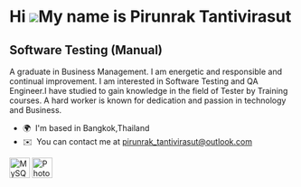Hi ![](https://user-images.githubusercontent.com/18350557/176309783-0785949b-9127-417c-8b55-ab5a4333674e.gif)My name is Pirunrak Tantivirasut
=============================================================================================================================================

Software Testing (Manual)
-------------------------

A graduate in Business Management. I am energetic and responsible and continual improvement. I am interested in Software Testing and QA Engineer.I have studied to gain knowledge in the field of Tester by Training courses. A hard worker is known for dedication and passion in technology and Business.

*   🌍  I'm based in Bangkok,Thailand
*   ✉️  You can contact me at [pirunrak\_tantivirasut@outlook.com](mailto:pirunrak_tantivirasut@outlook.com)
<p align="left">
<a href="https://www.mysql.com/" target="_blank" rel="noreferrer"><img src="https://raw.githubusercontent.com/danielcranney/readme-generator/main/public/icons/skills/mysql-colored.svg" width="36" height="36" alt="MySQL" /></a>
<a href="https://www.adobe.com/uk/products/photoshop.html" target="_blank" rel="noreferrer"><img src="https://raw.githubusercontent.com/danielcranney/readme-generator/main/public/icons/skills/photoshop-colored.svg" width="36" height="36" alt="Photoshop" /></a>
</p>
                    
